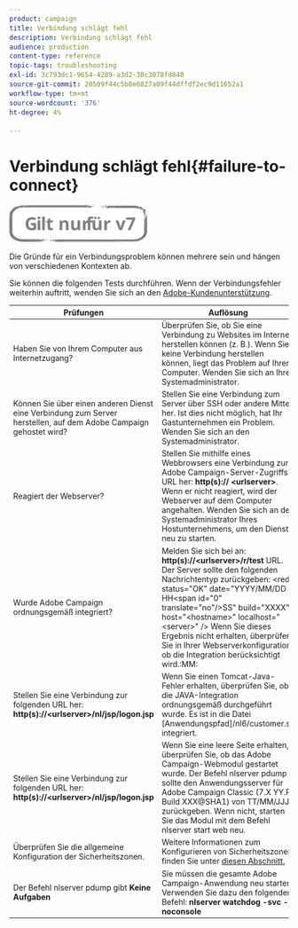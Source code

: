 ```yaml
---
product: campaign
title: Verbindung schlägt fehl
description: Verbindung schlägt fehl
audience: production
content-type: reference
topic-tags: troubleshooting
exl-id: 3c793dc1-9654-4289-a3d2-30c3078fd848
source-git-commit: 20509f44c5b8e0827a09f44dffdf2ec9d11652a1
workflow-type: tm+mt
source-wordcount: '376'
ht-degree: 4%

---
```


# Verbindung schlägt fehl{#failure-to-connect}

![](../../assets/v7-only.svg)

Die Gründe für ein Verbindungsproblem können mehrere sein und hängen von verschiedenen Kontexten ab.

Sie können die folgenden Tests durchführen. Wenn der Verbindungsfehler weiterhin auftritt, wenden Sie sich an den [Adobe-Kundenunterstützung](https://helpx.adobe.com/de/enterprise/admin-guide.html/enterprise/using/support-for-experience-cloud.ug.html).



<table> 
<thead> 
<tr> 
<th>Prüfungen<br /> </th> 
<th>Auflösung<br /> </th> 
</tr> 
</thead> 
<tbody> 
<tr> 
<td>Haben Sie von Ihrem Computer aus Internetzugang?</td> 
<td>Überprüfen Sie, ob Sie eine Verbindung zu Websites im Internet herstellen können (z. B.). Wenn Sie keine Verbindung herstellen können, liegt das Problem auf Ihrem Computer. Wenden Sie sich an Ihren Systemadministrator.</td>
</tr>
<tr> 
<td>Können Sie über einen anderen Dienst eine Verbindung zum Server herstellen, auf dem Adobe Campaign gehostet wird?</td> 
<td>Stellen Sie eine Verbindung zum Server über SSH oder andere Mittel her. Ist dies nicht möglich, hat Ihr Gastunternehmen ein Problem. Wenden Sie sich an den Systemadministrator.</td>
</tr>
<tr> 
<td>Reagiert der Webserver?</td> 
<td>Stellen Sie mithilfe eines Webbrowsers eine Verbindung zur Adobe Campaign-Server-Zugriffs-URL her: <b>http(s):// &lt;urlserver&gt;</b>. Wenn er nicht reagiert, wird der Webserver auf dem Computer angehalten. Wenden Sie sich an den Systemadministrator Ihres Hostunternehmens, um den Dienst neu zu starten.</td>
</tr>
<tr> 
<td>Wurde Adobe Campaign ordnungsgemäß integriert?</td> 
<td>Melden Sie sich bei an: <b>http(s)://&lt;urlserver&gt;/r/test</b> URL. Der Server sollte den folgenden Nachrichtentyp zurückgeben: &lt;redir status="OK" date="YYYY/MM/DD HH&lt;span id="0" translate="no"/&gt;SS" build="XXXX" host="&lt;hostname&gt;" localhost="&lt;server&gt;" /&gt;
Wenn Sie dieses Ergebnis nicht erhalten, überprüfen Sie in Ihrer Webserverkonfiguration, ob die Integration berücksichtigt wird.:MM:</td>
</tr>
<tr> 
<td>Stellen Sie eine Verbindung zur folgenden URL her: <b>http(s)://&lt;urlserver&gt;/nl/jsp/logon.jsp</b></td>
<td>Wenn Sie einen Tomcat-Java-Fehler erhalten, überprüfen Sie, ob die JAVA-Integration ordnungsgemäß durchgeführt wurde. Es ist in die Datei [Anwendungspfad]/nl6/customer.sh integriert.</td>
</tr>
<tr> 
<td>Stellen Sie eine Verbindung zur folgenden URL her: <b>http(s)://&lt;urlserver&gt;/nl/jsp/logon.jsp</b></td>
<td>Wenn Sie eine leere Seite erhalten, überprüfen Sie, ob das Adobe Campaign-Webmodul gestartet wurde. Der Befehl nlserver pdump sollte den Anwendungsserver für Adobe Campaign Classic (7.X YY.R Build XXX@SHA1) von TT/MM/JJJJ zurückgeben. Wenn nicht, starten Sie das Modul mit dem Befehl nlserver start web neu.</td>
</tr>
<tr>
<td>Überprüfen Sie die allgemeine Konfiguration der Sicherheitszonen.</td>
<td>Weitere Informationen zum Konfigurieren von Sicherheitszonen finden Sie unter <a href="https://experienceleague.adobe.com/docs/campaign-classic/using/installing-campaign-classic/additional-configurations/configuring-campaign-server.html?lang=en#configuring-campaign-server"/>diesen Abschnitt.</a></td>
</tr>
<tr>
<td>Der Befehl nlserver pdump gibt <b>Keine Aufgaben</b></td>
<td>Sie müssen die gesamte Adobe Campaign-Anwendung neu starten. Verwenden Sie dazu den folgenden Befehl: <b>nlserver watchdog -svc -noconsole</b></td>
</tr>
</tbody> 
</table>

